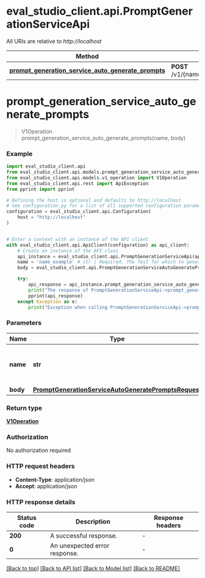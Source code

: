 # eval_studio_client.api.PromptGenerationServiceApi

All URIs are relative to *http://localhost*

Method | HTTP request | Description
------------- | ------------- | -------------
[**prompt_generation_service_auto_generate_prompts**](PromptGenerationServiceApi.md#prompt_generation_service_auto_generate_prompts) | **POST** /v1/{name}:autoGeneratePrompts | 


# **prompt_generation_service_auto_generate_prompts**
> V1Operation prompt_generation_service_auto_generate_prompts(name, body)



### Example


```python
import eval_studio_client.api
from eval_studio_client.api.models.prompt_generation_service_auto_generate_prompts_request import PromptGenerationServiceAutoGeneratePromptsRequest
from eval_studio_client.api.models.v1_operation import V1Operation
from eval_studio_client.api.rest import ApiException
from pprint import pprint

# Defining the host is optional and defaults to http://localhost
# See configuration.py for a list of all supported configuration parameters.
configuration = eval_studio_client.api.Configuration(
    host = "http://localhost"
)


# Enter a context with an instance of the API client
with eval_studio_client.api.ApiClient(configuration) as api_client:
    # Create an instance of the API class
    api_instance = eval_studio_client.api.PromptGenerationServiceApi(api_client)
    name = 'name_example' # str | Required. The Test for which to generate TestCases.
    body = eval_studio_client.api.PromptGenerationServiceAutoGeneratePromptsRequest() # PromptGenerationServiceAutoGeneratePromptsRequest | 

    try:
        api_response = api_instance.prompt_generation_service_auto_generate_prompts(name, body)
        print("The response of PromptGenerationServiceApi->prompt_generation_service_auto_generate_prompts:\n")
        pprint(api_response)
    except Exception as e:
        print("Exception when calling PromptGenerationServiceApi->prompt_generation_service_auto_generate_prompts: %s\n" % e)
```



### Parameters


Name | Type | Description  | Notes
------------- | ------------- | ------------- | -------------
 **name** | **str**| Required. The Test for which to generate TestCases. | 
 **body** | [**PromptGenerationServiceAutoGeneratePromptsRequest**](PromptGenerationServiceAutoGeneratePromptsRequest.md)|  | 

### Return type

[**V1Operation**](V1Operation.md)

### Authorization

No authorization required

### HTTP request headers

 - **Content-Type**: application/json
 - **Accept**: application/json

### HTTP response details

| Status code | Description | Response headers |
|-------------|-------------|------------------|
**200** | A successful response. |  -  |
**0** | An unexpected error response. |  -  |

[[Back to top]](#) [[Back to API list]](../README.md#documentation-for-api-endpoints) [[Back to Model list]](../README.md#documentation-for-models) [[Back to README]](../README.md)

